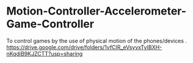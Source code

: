 # Motion-Controller-Accelerometer-Game-Controller
To control games by the use of physical motion of the phones/devices .
https://drive.google.com/drive/folders/1vfCIR_eVsyvxTyIBXH-nKgdiB9KJZCTT?usp=sharing
